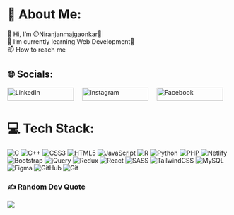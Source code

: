 # 💫 About Me:
👋 Hi, I’m @Niranjanmajgaonkar👀<br>🌱 I’m currently learning Web Development💞️ <br>📫 How to reach me

## 🌐 Socials:
<a href="https://www.linkedin.com/in/niranjan-majgaonkar-636328268?utm_source=share&utm_campaign=share_via&utm_content=profile&utm_medium=android_app" target="_blank" style="text-decoration: none; margin-right: 15px;">
    <img src="https://img.shields.io/badge/LinkedIn-blue?logo=linkedin&logoColor=white" alt="LinkedIn" style="width: 150px; height: 30px;">
</a>
<a href="https://www.instagram.com/niranjan_majgaonkar/?utm_source=qr&igsh=MXZnMXAwdGV6YmQ0Zw%3D%3D" target="_blank" style="text-decoration: none; margin-right: 15px;">
    <img src="https://img.shields.io/badge/Instagram-purple?logo=instagram&logoColor=white" alt="Instagram" style="width: 150px; height: 30px;">
</a>
<a href="https://www.facebook.com/niranjan.majgaonkar.52?mibextid=qi2Omg&rdid=WhBufQNnlu9QbdeH&share_url=https%3A%2F%2Fwww.facebook.com%2Fshare%2FqoJoFBsscAq5QXJe%2F%3Fmibextid%3Dqi2Omg" target="_blank" style="text-decoration: none;">
    <img src="https://img.shields.io/badge/Facebook-blue?logo=facebook&logoColor=white" alt="Facebook" style="width: 150px; height: 30px;">
</a>



# 💻 Tech Stack:
![C](https://img.shields.io/badge/c-%2300599C.svg?style=for-the-badge&logo=c&logoColor=white) ![C++](https://img.shields.io/badge/c++-%2300599C.svg?style=for-the-badge&logo=c%2B%2B&logoColor=white) ![CSS3](https://img.shields.io/badge/css3-%231572B6.svg?style=for-the-badge&logo=css3&logoColor=white) ![HTML5](https://img.shields.io/badge/html5-%23E34F26.svg?style=for-the-badge&logo=html5&logoColor=white) ![JavaScript](https://img.shields.io/badge/javascript-%23323330.svg?style=for-the-badge&logo=javascript&logoColor=%23F7DF1E) ![R](https://img.shields.io/badge/r-%23276DC3.svg?style=for-the-badge&logo=r&logoColor=white) ![Python](https://img.shields.io/badge/python-3670A0?style=for-the-badge&logo=python&logoColor=ffdd54) ![PHP](https://img.shields.io/badge/php-%23777BB4.svg?style=for-the-badge&logo=php&logoColor=white) ![Netlify](https://img.shields.io/badge/netlify-%23000000.svg?style=for-the-badge&logo=netlify&logoColor=#00C7B7) ![Bootstrap](https://img.shields.io/badge/bootstrap-%238511FA.svg?style=for-the-badge&logo=bootstrap&logoColor=white) ![jQuery](https://img.shields.io/badge/jquery-%230769AD.svg?style=for-the-badge&logo=jquery&logoColor=white) ![Redux](https://img.shields.io/badge/redux-%23593d88.svg?style=for-the-badge&logo=redux&logoColor=white) ![React](https://img.shields.io/badge/react-%2320232a.svg?style=for-the-badge&logo=react&logoColor=%2361DAFB) ![SASS](https://img.shields.io/badge/SASS-hotpink.svg?style=for-the-badge&logo=SASS&logoColor=white) ![TailwindCSS](https://img.shields.io/badge/tailwindcss-%2338B2AC.svg?style=for-the-badge&logo=tailwind-css&logoColor=white) ![MySQL](https://img.shields.io/badge/mysql-4479A1.svg?style=for-the-badge&logo=mysql&logoColor=white) ![Figma](https://img.shields.io/badge/figma-%23F24E1E.svg?style=for-the-badge&logo=figma&logoColor=white) ![GitHub](https://img.shields.io/badge/github-%23121011.svg?style=for-the-badge&logo=github&logoColor=white) ![Git](https://img.shields.io/badge/git-%23F05033.svg?style=for-the-badge&logo=git&logoColor=white)

### ✍️ Random Dev Quote
![](https://quotes-github-readme.vercel.app/api?type=horizontal&theme=radical)

<!-- Proudly created with GPRM ( https://gprm.itsvg.in ) -->

<!-- Proudly created with GPRM ( https://gprm.itsvg.in ) -->

<!---
YashJunagade/YashJunagade is a ✨ special ✨ repository because its `README.md` (this file) appears on your GitHub profile.
You can click the Preview link to take a look at your changes.
--->
